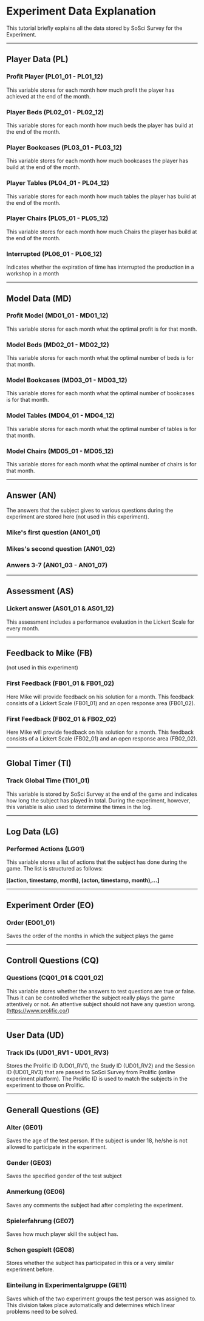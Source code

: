 # Experiment Data Explanation

This tutorial briefly explains all the data stored by SoSci Survey for the Experiment.

---

## Player Data (PL)

### Profit Player (PL01_01 - PL01_12)
This variable stores for each month how much profit the player has achieved at the end of the month.

### Player Beds (PL02_01 - PL02_12)
This variable stores for each month how much beds the player has build at the end of the month.

### Player Bookcases (PL03_01 - PL03_12)
This variable stores for each month how much bookcases the player has build at the end of the month.

### Player Tables (PL04_01 - PL04_12)
This variable stores for each month how much tables the player has build at the end of the month.

### Player Chairs (PL05_01 - PL05_12)
This variable stores for each month how much Chairs the player has build at the end of the month.

### Interrupted (PL06_01 - PL06_12)
Indicates whether the expiration of time has interrupted the production in a workshop in a month

---

## Model Data (MD)

### Profit Model (MD01_01 - MD01_12)
This variable stores for each month what the optimal profit is for that month.

### Model Beds (MD02_01 - MD02_12)
This variable stores for each month what the optimal number of beds is for that month.

### Model Bookcases (MD03_01 - MD03_12)
This variable stores for each month what the optimal number of bookcases is for that month.

### Model Tables (MD04_01 - MD04_12)
This variable stores for each month what the optimal number of tables is for that month.

### Model Chairs (MD05_01 - MD05_12)
This variable stores for each month what the optimal number of chairs is for that month.

---

## Answer (AN)
The answers that the subject gives to various questions during the experiment are stored here (not used in this experiment).

### Mike's first question (AN01_01)

### Mikes's second question (AN01_02)

### Anwers 3-7 (AN01_03 - AN01_07)

---

## Assessment (AS)

### Lickert answer (AS01_01 & AS01_12)
This assessment includes a performance evaluation in the Lickert Scale for every month.

---

## Feedback to Mike (FB) 
(not used in this experiment)

### First Feedback (FB01_01 & FB01_02)
Here Mike will provide feedback on his solution for a month. This feedback consists of a Lickert Scale (FB01_01) and an open response area (FB01_02).

### First Feedback (FB02_01 & FB02_02)
Here Mike will provide feedback on his solution for a month. This feedback consists of a Lickert Scale (FB02_01) and an open response area (FB02_02).

---

## Global Timer (TI)

### Track Global Time (TI01_01)
This variable is stored by SoSci Survey at the end of the game and indicates how long the subject has played in total. During the experiment, however, this variable is also used to determine the times in the log.

---

## Log Data (LG)

### Performed Actions (LG01)
This variable stores a list of actions that the subject has done during the game. The list is structured as follows:

**[(action, timestamp, month), (acton, timestamp, month),...]**


---

## Experiment Order (EO)

### Order (EO01_01)
Saves the order of the months in which the subject plays the game

---

## Controll Questions (CQ)

### Questions (CQ01_01 & CQ01_02)
This variable stores whether the answers to test questions are true or false. Thus it can be controlled whether the subject really plays the game attentively or not. An attentive subject should not have any question wrong. (<https://www.prolific.co/>)

---

## User Data (UD)

### Track IDs (UD01_RV1 - UD01_RV3)
Stores the Prolific ID (UD01_RV1), the Study ID (UD01_RV2) and the Session ID (UD01_RV3) that are passed to SoSci Survey from Prolific (online experiment platform). The Prolific ID is used to match the subjects in the experiment to those on Prolific. 

---

## Generall Questions (GE)


### Alter (GE01)
Saves the age of the test person. If the subject is under 18, he/she is not allowed to participate in the experiment.

### Gender (GE03)
Saves the specified gender of the test subject

### Anmerkung (GE06)
Saves any comments the subject had after completing the experiment.

### Spielerfahrung (GE07)
Saves how much player skill the subject has.

### Schon gespielt (GE08)
Stores whether the subject has participated in this or a very similar experiment before.

### Einteilung in Experimentalgruppe (GE11)
Saves which of the two experiment groups the test person was assigned to. This division takes place automatically and determines which linear problems need to be solved.



